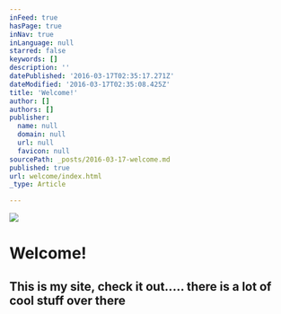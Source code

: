 ```yaml
---
inFeed: true
hasPage: true
inNav: true
inLanguage: null
starred: false
keywords: []
description: ''
datePublished: '2016-03-17T02:35:17.271Z'
dateModified: '2016-03-17T02:35:08.425Z'
title: 'Welcome!'
author: []
authors: []
publisher:
  name: null
  domain: null
  url: null
  favicon: null
sourcePath: _posts/2016-03-17-welcome.md
published: true
url: welcome/index.html
_type: Article

---
```

![](https://the-grid-user-content.s3-us-west-2.amazonaws.com/06e7e88e-3a02-4a8f-b6dd-994d8bc1a494.jpg)

# Welcome!

## This is my site, check it out..... there is a lot of cool stuff over there